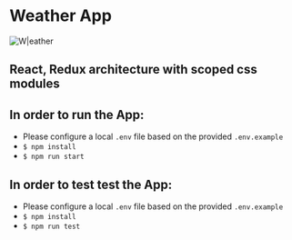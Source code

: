 # Weather App
![W|eather](http://files.softicons.com/download/web-icons/vector-stylish-weather-icons-by-bartosz-kaszubowski/ico/sun.rays.small.ico)

## React, Redux architecture with scoped css modules

## In order to run the App:

- Please configure a local `.env` file based on the provided `.env.example`
- ```$ npm install ```
- ```$ npm run start ```

## In order to test test the App:

- Please configure a local `.env` file based on the provided `.env.example`
- ```$ npm install ```
- ```$ npm run test ```
